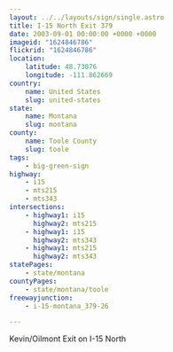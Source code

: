 ```yaml
---
layout: ../../layouts/sign/single.astro
title: I-15 North Exit 379
date: 2003-09-01 00:00:00 +0000 +0000
imageid: "1624846786"
flickrid: "1624846786"
location:
    latitude: 48.73076
    longitude: -111.862669
country:
    name: United States
    slug: united-states
state:
    name: Montana
    slug: montana
county:
    name: Toole County
    slug: toole
tags:
    - big-green-sign
highway:
    - i15
    - mts215
    - mts343
intersections:
    - highway1: i15
      highway2: mts215
    - highway1: i15
      highway2: mts343
    - highway1: mts215
      highway2: mts343
statePages:
    - state/montana
countyPages:
    - state/montana/toole
freewayjunction:
    - i-15-montana_379-26

---
```

Kevin/Oilmont Exit on I-15 North